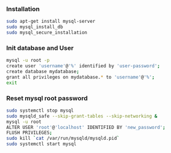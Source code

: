 ### Installation

```bash
sudo apt-get install mysql-server
sudo mysql_install_db
sudo mysql_secure_installation
```

### Init database and User

```bash
mysql -u root -p
create user 'username'@'%' identified by 'user-password';
create database mydatabase;
grant all privileges on mydatabase.* to 'username'@'%';
exit
```

### Reset mysql root password

```bash
sudo systemctl stop mysql
sudo mysqld_safe --skip-grant-tables --skip-networking &
mysql -u root
ALTER USER 'root'@'localhost' IDENTIFIED BY 'new_password';
FLUSH PRIVILEGES;
sudo kill `cat /var/run/mysqld/mysqld.pid`
sudo systemctl start mysql
```

